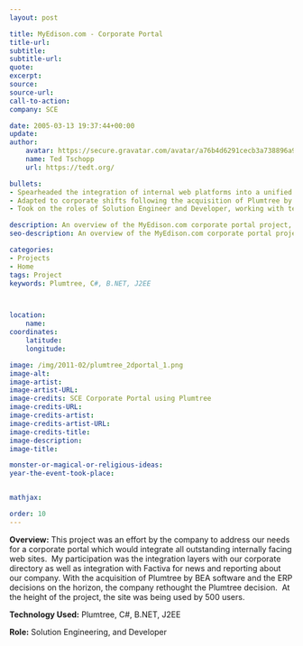 ```yaml
---
layout: post

title: MyEdison.com - Corporate Portal
title-url:
subtitle:
subtitle-url:
quote:
excerpt:
source:
source-url:
call-to-action:
company: SCE

date: 2005-03-13 19:37:44+00:00
update:
author:
    avatar: https://secure.gravatar.com/avatar/a76b4d6291cecb3a738896a971bfb903?s=512&d=mp&r=g
    name: Ted Tschopp
    url: https://tedt.org/

bullets:
- Spearheaded the integration of internal web platforms into a unified corporate portal, focusing on seamless linkage with the corporate directory and the integration of Factiva for enhanced news and reporting capabilities.
- Adapted to corporate shifts following the acquisition of Plumtree by BEA Software and impending ERP decisions, ensuring the project's alignment with organizational strategy and technology standards.
- Took on the roles of Solution Engineer and Developer, working with technologies such as Plumtree, C#, B.NET, and J2EE, successfully engaging 500 users at the project's peak.

description: An overview of the MyEdison.com corporate portal project, detailing the integration of internally facing websites, use of technology, and the developer's role.
seo-description: An overview of the MyEdison.com corporate portal project, detailing the integration of internally facing websites, use of technology, and the developer's role.

categories: 
- Projects
- Home
tags: Project
keywords: Plumtree, C#, B.NET, J2EE



location:
    name:
coordinates:
    latitude:
    longitude:

image: /img/2011-02/plumtree_2dportal_1.png
image-alt:
image-artist:
image-artist-URL:
image-credits: SCE Corporate Portal using Plumtree
image-credits-URL:
image-credits-artist:
image-credits-artist-URL:
image-credits-title:
image-description:
image-title:

monster-or-magical-or-religious-ideas:
year-the-event-took-place:


mathjax:

order: 10
---
```

**Overview:** This project was an effort by the company to address our needs for a corporate portal which would integrate all outstanding internally facing web sites.  My participation was the integration layers with our corporate directory as well as integration with Factiva for news and reporting about our company. With the acquisition of Plumtree by BEA software and the ERP decisions on the horizon, the company rethought the Plumtree decision.  At the height of the project, the site was being used by 500 users.
  
**Technology Used:** Plumtree, C#, B.NET, J2EE
  
**Role:** Solution Engineering, and Developer